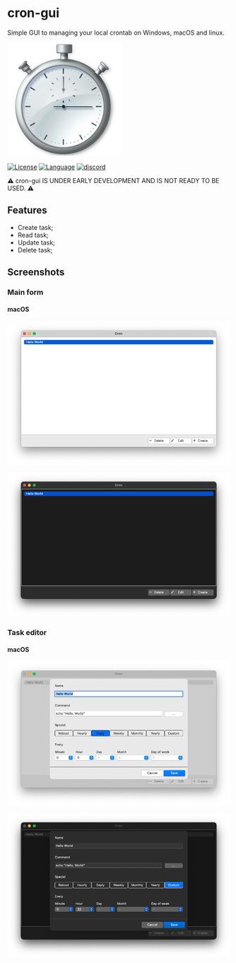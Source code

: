 # cron-gui
 
Simple GUI to managing your local crontab on Windows, macOS and linux.

![cron-gui](docs/pictures/cron-gui.png)

[![License](https://img.shields.io/github/license/gammasoft71/xtd)](https://github.com/gammasoft71/xtd_tools/blob/master/docs/license.md) [![Language](https://img.shields.io/badge/language-C++17/20-004080.svg)](https://github.com/gammasoft71/xtd/blob/master/docs/portability.md#c++17) [![discord](https://img.shields.io/badge/discord-gammasoft-7289DA.svg)](https://discordapp.com/users/gammasoft#9288)

⚠️ cron-gui IS UNDER EARLY DEVELOPMENT AND IS NOT READY TO BE USED. ⚠️

## Features

* Create task;
* Read task;
* Update task;
* Delete task;

## Screenshots

### Main form

#### macOS 

![main_form_m](docs/pictures/cron-gui_main_m.png)

![main_form_md](docs/pictures/cron-gui_main_md.png)

### Task editor

#### macOS 

![task_editor_m](docs/pictures/cron-gui_editor_m.png)

![task_editor_md](docs/pictures/cron-gui_editor_md.png)
